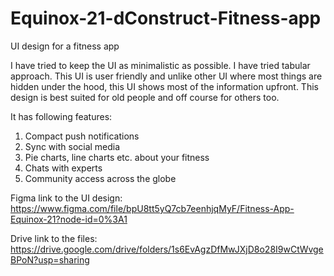 # Equinox-21-dConstruct-Fitness-app
UI design for a fitness app

I have tried to keep the UI as minimalistic as possible. I have tried tabular approach.
This UI is user friendly and unlike other UI where most things are hidden under the hood, this UI shows most of the information upfront.
This design is best suited for old people and off course for others too.

It has following features:
1) Compact push notifications
2) Sync with social media
3) Pie charts, line charts etc. about your fitness
4) Chats with experts
5) Community access across the globe

Figma link to the UI design: https://www.figma.com/file/bpU8tt5yQ7cb7eenhjqMyF/Fitness-App-Equinox-21?node-id=0%3A1

Drive link to the files: https://drive.google.com/drive/folders/1s6EvAgzDfMwJXjD8o28I9wCtWvgeBPoN?usp=sharing
